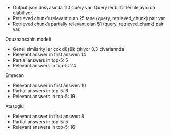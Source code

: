 - Output.json dosyasında 110 query var. Query ler birbirleri ile aynı da olabiliyor. 
- Retrieved chunk'ı relevant olan 25 tane (query, retrieved_chunk) pair var.
- Retrieved chunk'ı partially relevant olan 51 (query, retrieved_chunk) pair var.

Oquzhansahin modeli
- Genel similarity ler çok düşük çıkıyor 0.3 civarlarında
- Relevant answer in first answer:  14
- Partial answers in top-5:  5
- Relevant answers in top-5:  24

Emrecan
- Relevant answer in first answer:  10
- Partial answers in top-5:  6
- Relevant answers in top-5:  19

Atasoglu
- Relevant answer in first answer:  8
- Partial answers in top-5:  5
- Relevant answers in top-5:  16